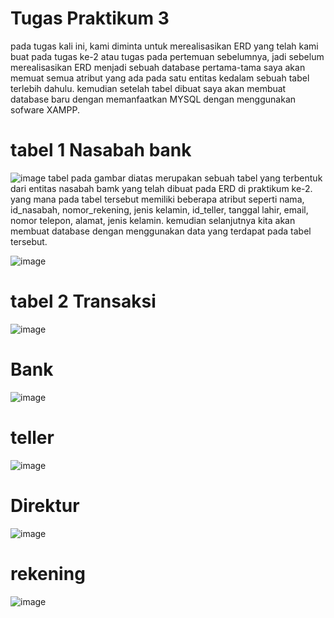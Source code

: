 # Tugas Praktikum 3
  pada tugas kali ini, kami diminta untuk merealisasikan ERD yang telah kami buat pada tugas ke-2 atau tugas pada pertemuan sebelumnya, jadi sebelum merealisasikan ERD menjadi sebuah database pertama-tama saya akan memuat semua atribut yang ada pada satu entitas kedalam sebuah tabel terlebih dahulu. kemudian setelah tabel dibuat saya akan membuat database baru dengan memanfaatkan MYSQL dengan menggunakan sofware XAMPP.

# tabel 1 Nasabah bank
![image](https://github.com/FebriArdiansyah27/Tugas-3-praktikum-Basis-data-membuat--database-nasabah-Bank/assets/131425009/23665318-a5d4-481c-8cf0-5e940ad3af07)
  tabel pada gambar diatas merupakan sebuah tabel yang terbentuk dari entitas nasabah bamk yang telah dibuat pada ERD di praktikum ke-2. yang mana pada tabel tersebut memiliki beberapa atribut seperti nama, id_nasabah, nomor_rekening, jenis kelamin, id_teller, tanggal lahir, email, nomor telepon, alamat, jenis kelamin. kemudian selanjutnya kita akan membuat database dengan menggunakan data yang terdapat pada tabel tersebut.

![image](https://github.com/FebriArdiansyah27/Tugas-3-praktikum-Basis-data-membuat--database-nasabah-Bank/assets/131425009/33d137c6-6a23-4816-998a-29e538232ee4)

  # tabel 2 Transaksi
![image](https://github.com/FebriArdiansyah27/Tugas-3-praktikum-Basis-data-membuat--database-nasabah-Bank/assets/131425009/090c306f-0e81-4cb3-ae22-9454163035f6)

# Bank
![image](https://github.com/FebriArdiansyah27/Tugas-3-praktikum-Basis-data-membuat--database-nasabah-Bank/assets/131425009/9733c6da-3af5-4a8f-88f3-0ab50840844c)

# teller
![image](https://github.com/FebriArdiansyah27/Tugas-3-praktikum-Basis-data-membuat--database-nasabah-Bank/assets/131425009/ed97342c-aec7-4656-9fea-f4d792d99bbd)

# Direktur
![image](https://github.com/FebriArdiansyah27/Tugas-3-praktikum-Basis-data-membuat--database-nasabah-Bank/assets/131425009/8f0b0018-503d-4dff-ba7f-f9f2fd89d9fb)

# rekening
![image](https://github.com/FebriArdiansyah27/Tugas-3-praktikum-Basis-data-membuat--database-nasabah-Bank/assets/131425009/f013bd3b-fae1-4a06-809e-5ee79284c22c)
